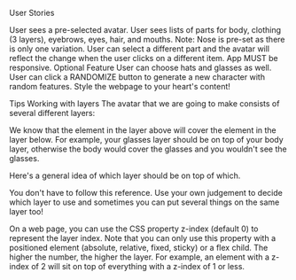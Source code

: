 User Stories

User sees a pre-selected avatar.
User sees lists of parts for body, clothing (3 layers), eyebrows, eyes, hair, and mouths. Note: Nose is pre-set as there is only one variation.
User can select a different part and the avatar will reflect the change when the user clicks on a different item.
App MUST be responsive.
Optional Feature
User can choose hats and glasses as well.
User can click a RANDOMIZE button to generate a new character with random features.
Style the webpage to your heart's content!


Tips
Working with layers
The avatar that we are going to make consists of several different layers:



We know that the element in the layer above will cover the element in the layer below. For example, your glasses layer should be on top of your body layer, otherwise the body would cover the glasses and you wouldn't see the glasses.

Here's a general idea of which layer should be on top of which.



You don't have to follow this reference. Use your own judgement to decide which layer to use and sometimes you can put several things on the same layer too!

On a web page, you can use the CSS property z-index (default 0) to represent the layer index. Note that you can only use this property with a positioned element (absolute, relative, fixed, sticky) or a flex child. The higher the number, the higher the layer. For example, an element with a z-index of 2 will sit on top of everything with a z-index of 1 or less.


